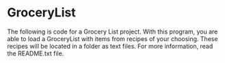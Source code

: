 # GroceryList
The following is code for a Grocery List project. With this program, you are able to load a GroceryList with items from recipes of your choosing. These recipes will be located in a folder as text files. For more information, read the README.txt file.
